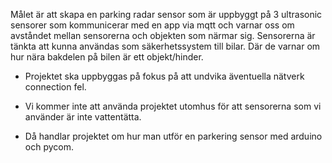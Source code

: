 Målet är att skapa en parking radar sensor som är uppbyggt på 3 ultrasonic sensorer som kommunicerar med en app via mqtt och varnar oss om avståndet mellan sensorerna och objekten som närmar sig. Sensorerna är tänkta att kunna användas som säkerhetssystem till bilar. Där de varnar om hur nära bakdelen på bilen är ett objekt/hinder.

- Projektet ska uppbyggas på fokus på att undvika äventuella nätverk connection fel.

- Vi kommer inte att använda projektet utomhus för att sensorerna som vi använder är inte vattentätta.

- Då handlar projektet om hur man utför en parkering sensor med arduino och pycom. 
